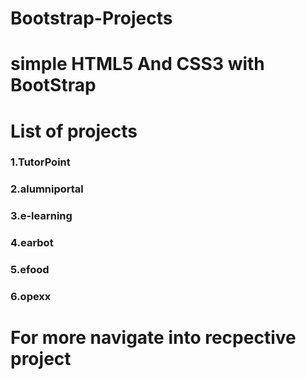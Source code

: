 # Bootstrap-Projects
# simple HTML5 And CSS3 with BootStrap 
# List of projects
### 1.TutorPoint

### 2.alumniportal

### 3.e-learning

### 4.earbot

### 5.efood

### 6.opexx



# For more navigate into recpective project 
